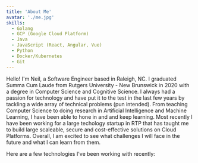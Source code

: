 ```yaml
---
title: 'About Me'
avatar: './me.jpg'
skills:
  - Golang
  - GCP (Google Cloud Platform)
  - Java
  - JavaScript (React, Angular, Vue)
  - Python
  - Docker/Kubernetes
  - Git
---
```


Hello! I'm Neil, a Software Engineer based in Raleigh, NC. I graduated Summa Cum Laude from Rutgers University - New Brunswick in 2020 with a degree in Computer Science and Cognitive Science. I always had a passion for technology and have put it to the test in the last few years by tackling a wide array of technical problems (pun intended). From teaching Computer Science to doing research in Artificial Intelligence and Machine Learning, I have been able to hone in and and keep learning. Most recently I have been working for a large techology startup in RTP that has taught me to build large scaleable, secure and cost-effective solutions on Cloud Platforms. Overall, I am excited to see what challenges I will face in the future and what I can learn from them.

Here are a few technologies I've been working with recently:
